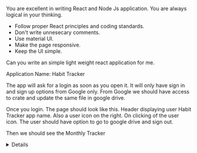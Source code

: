 You are excellent in writing React and Node Js application. You are always logical in your thinking.

- Follow proper React principles and coding standards.
- Don't write unnesecary comments.
- Use material UI.
- Make the page responsive.
- Keep the UI simple.

Can you write an simple light weight react application for me.

Application Name: Habit Tracker

The app will ask for a login as soon as you open it.
It will only have sign in and sign up options from Google only.
From Google we should have access to crate and update the same file in google drive.

Once you login. 
The page should look like this.
Header displaying user Habit Tracker app name.
Also a user icon on the right.
On clicking of the user icon. The user should have option to go to google drive and sign out.


Then we should see the Monthly Tracker
<data of the monthly tracker> <Details of the Monthly Tracker given below.>

Then we should see the Daily Tracker
<data of the Daily tracker> <Details of the Daily Tracker given below.>
<A save button next to Daily tracker table heading. So that user can save it's details.>

Daily Tracker
You should see a table where the user can add columns to a table.
There should be 5 fixed columns by default. 
Sl No., Date, Day, Month, Comment.

User can add more columns also.
User should also have the access to give specific names to the column it is creating.
User created column should come in between Month and Comment. Comment should always be the last column.
Example:
I want to add column : badminton

Table should show as :
Sl No., Date, Day, Month, badminton, Comment


User should also be able to create a new row.
Sl No should be a read only field. 
Date should open a calendar where user can select the date.
Day and Month should be auto-populated as soon as the user selects the date.
Day and Month should be read only field.

After that the number of columns the user has created.
each cell for those column should have a check box.

Also at the top of the screen.
User should see a Monthly tracker.
First column showing the month and the consequitive columns showing user created columns.
The value in the cell should show the number of the days the task was done in a month.
Monthly tracker should be readonly and should update automatically as you update the Daily Tracker.

Example :
My column looks like this
Sl No., Date, Day, Month, leetcode, System Design practice, Comment
1, 09/04/2025, Wed, April, Done, Done, "Day went well"
1, 10/04/2025, Thur, April, Done, Not Done, "Day didn't go well"

Monthly Tracker should show.
Month, leetcode, System Design practice
April, 2/30, 1/30

Regarding data.

All the user data should be stored in user Google Drive.
A folder name "HabbitTracker" should be created.
Inside that there will be a file data.json

Inside the file the data that is created by the user should be kept.
Whenever a user logs in the data should be fetched from google drive
and whenever the user clicks on save the user data should be updated and saved to google drive.